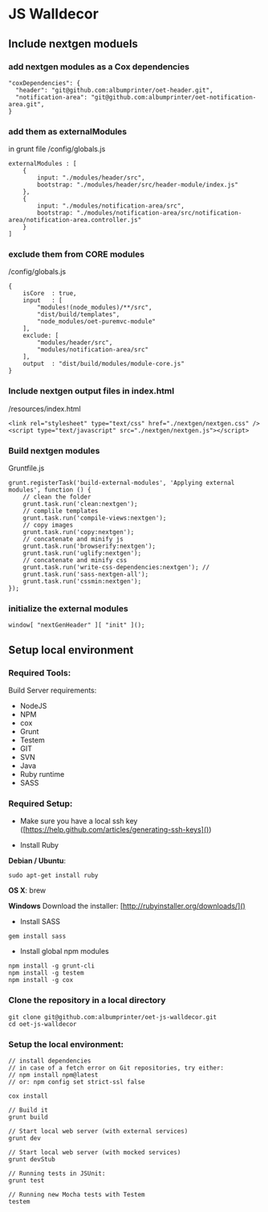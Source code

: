 # JS Walldecor

## Include nextgen moduels

### add nextgen modules as a Cox dependencies
```
"coxDependencies": {
  "header": "git@github.com:albumprinter/oet-header.git",
  "notification-area": "git@github.com:albumprinter/oet-notification-area.git",
}
```

### add them as externalModules
in grunt file /config/globals.js

```
externalModules : [
    {
        input: "./modules/header/src",
        bootstrap: "./modules/header/src/header-module/index.js"
    },
    {
        input: "./modules/notification-area/src",
        bootstrap: "./modules/notification-area/src/notification-area/notification-area.controller.js"
    }
]
```

### exclude them from CORE modules

/config/globals.js

```
{
    isCore  : true,
    input   : [
        "modules!(node_modules)/**/src",
        "dist/build/templates",
        "node_modules/oet-puremvc-module"
    ],
    exclude: [
        "modules/header/src",
        "modules/notification-area/src"
    ],
    output  : "dist/build/modules/module-core.js"
}
```

### Include nextgen output files in index.html

/resources/index.html

```
<link rel="stylesheet" type="text/css" href="./nextgen/nextgen.css" />
<script type="text/javascript" src="./nextgen/nextgen.js"></script>
```

### Build nextgen modules

Gruntfile.js  

```
grunt.registerTask('build-external-modules', 'Applying external modules', function () {
    // clean the folder
    grunt.task.run('clean:nextgen');
    // complile templates
    grunt.task.run('compile-views:nextgen');
    // copy images
    grunt.task.run('copy:nextgen');
    // concatenate and minify js
    grunt.task.run('browserify:nextgen');
    grunt.task.run('uglify:nextgen');
    // concatenate and minify css
    grunt.task.run('write-css-dependencies:nextgen'); //
    grunt.task.run('sass-nextgen-all');
    grunt.task.run('cssmin:nextgen');
});
```

### initialize the external modules
```
window[ "nextGenHeader" ][ "init" ]();
```


## Setup local environment

### Required Tools:
Build Server requirements:
* NodeJS
* NPM
* cox
* Grunt
* Testem
* GIT
* SVN
* Java
* Ruby runtime
* SASS

### Required Setup:
* Make sure you have a local ssh key
([https://help.github.com/articles/generating-ssh-keys]())

* Install Ruby

**Debian / Ubuntu**:
```
sudo apt-get install ruby
```

 **OS X**: brew

**Windows**
Download the installer: [http://rubyinstaller.org/downloads/]()

* Install SASS

```
gem install sass
```
* Install global npm modules

```
npm install -g grunt-cli
npm install -g testem
npm install -g cox
```

### Clone the repository in a local directory

```
git clone git@github.com:albumprinter/oet-js-walldecor.git
cd oet-js-walldecor
```

### Setup the local environment:

```
// install dependencies
// in case of a fetch error on Git repositories, try either:
// npm install npm@latest
// or: npm config set strict-ssl false

cox install

// Build it
grunt build

// Start local web server (with external services)
grunt dev

// Start local web server (with mocked services)
grunt devStub

// Running tests in JSUnit:
grunt test

// Running new Mocha tests with Testem
testem

```

